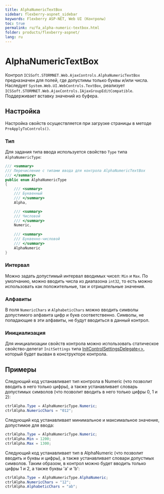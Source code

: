 ```yaml
---
title: AlphaNumericTextBox
sidebar: flexberry-aspnet_sidebar
keywords: Flexberry ASP-NET, Web UI (Контролы)
toc: true
permalink: ru/fa_alpha-numeric-textbox.html
folder: products/flexberry-aspnet/
lang: ru
---
```


# AlphaNumericTextBox

Контрол `ICSSoft.STORMNET.Web.AjaxControls.AlphaNumericTextBox` предназначен для полей, где допустимы только буквы и/или числа. Наследует `System.Web.UI.WebControls.TextBox`, реализует `ICSSoft.STORMNET.Web.AjaxControls.IAjaxGroupEditCompatible`.
<BR>Поддерживает вставку значений из буфера. 

## Настройка

Настройка свойств осуществляется при загрузке страницы в методе `PreApplyToControls()`.

### Тип

Для задания типа ввода используется свойство `Type` типа `AlphaNumericType`:

```csharp
/// <summary>
/// Перечисление с типами ввода для контрола AlphaNumericTextBox
/// </summary>
public enum AlphaNumericType
{
	/// <summary>
	/// Буквенный
	/// </summary>
	Alpha, 

	/// <summary>
	/// Числовой
	/// </summary>
	Numeric, 
	
	/// <summary>
	/// Буквенно-числовой
	/// </summary>
	AlphaNumeric
}
```

### Интервал

Можно задать допустимый интервал вводимых чисел: `Min` и `Max`. По умолчанию, можно вводить числа из диапазона `int32`, то есть можно использовать как положительные, так и отрицательные значения.

### Алфавиты

В поля `NumericChars` и `AlphabeticChars` можно вводить символы допустимого алфавита цифр и букв соответственно. Символы, не попадающие в эти алфавиты, не будут вводиться в данный контрол.

### Инициализация

Для инициализации свойств контрола можно использовать статическое свойство-делегат `InitSettings` типа [InitControlSettingsDelegate<>](fa_init-control-settings-delegate.html), который будет вызван в конструкторе контрола.

## Примеры

Следующий код устанавливает тип контрола в Numeric (что позволит вводить в него только цифры), а также устанавливает словарь допустимых символов (что позволит вводить в него только цифры 0, 1 и 2):

```csharp
ctrlAlpha.Type = AlphaNumericType.Numeric;
ctrlAlpha.NumericChars = "012";
```

Следующий код устанавливает минимальное и максимальное значение, допустимое для ввода:

```csharp
ctrlAlpha.Type = AlphaNumericType.Numeric;
ctrlAlpha.Min = 1200;
ctrlAlpha.Max = 1300;
```

Следующий код устанавливает тип в AlphaNumeric (что позволит вводить и буквы и цифры), а также устанавливает словари допустмых символов. Таким образом, в контрол можно будет вводить только цифры 1 и 2, а также буквы 'a' и 'b':

```csharp
ctrlAlpha.Type = AlphaNumericType.AlphaNumeric;
ctrlAlpha.NumericChars = "12";
ctrlAlpha.AlphabeticChars = "ab";
```
